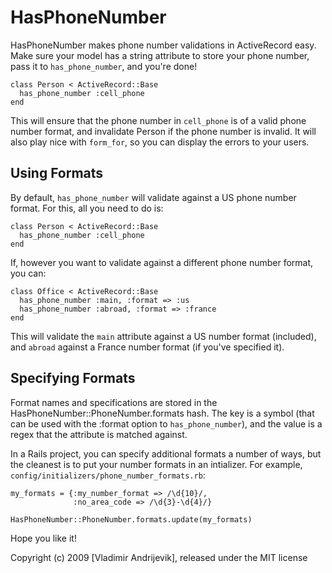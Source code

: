 HasPhoneNumber
==============

HasPhoneNumber makes phone number validations in ActiveRecord easy. Make sure your model
has a string attribute to store your phone number, pass it to `has_phone_number`, and
you're done!

    class Person < ActiveRecord::Base
      has_phone_number :cell_phone
    end

This will ensure that the phone number in `cell_phone` is of a valid phone number
format, and invalidate Person if the phone number is invalid. It will also play
nice with `form_for`, so you can display the errors to your users.

Using Formats
-------------

By default, `has_phone_number` will validate against a US phone number format. For this,
all you need to do is:

    class Person < ActiveRecord::Base
      has_phone_number :cell_phone
    end

If, however you want to validate against a different phone number format, you can:

    class Office < ActiveRecord::Base
      has_phone_number :main, :format => :us
      has_phone_number :abroad, :format => :france
    end

This will validate the `main` attribute against a US number format (included),
and `abroad` against a France number format (if you've specified it).

Specifying Formats
------------------

Format names and specifications are stored in the HasPhoneNumber::PhoneNumber.formats hash.
The key is a symbol (that can be used with the :format option to `has_phone_number`),
and the value is a regex that the attribute is matched against.

In a Rails project, you can specify additional formats a number of ways, but the cleanest is
to put your number formats in an intializer. For example, `config/initializers/phone_number_formats.rb`:

    my_formats = {:my_number_format => /\d{10}/,
                  :no_area_code => /\d{3}-\d{4}/}
    
    HasPhoneNumber::PhoneNumber.formats.update(my_formats)

Hope you like it!

Copyright (c) 2009 [Vladimir Andrijevik], released under the MIT license
